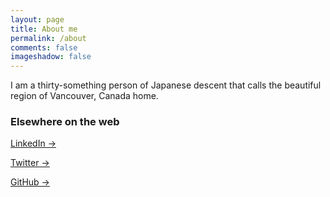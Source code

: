 ```yaml
---
layout: page
title: About me
permalink: /about
comments: false
imageshadow: false
---
```


I am a thirty-something person of Japanese descent that calls the beautiful region of Vancouver, Canada home.

### Elsewhere on the web

<a target="_blank" href="https://www.linkedin.com/in/etakahashi/" class="btn btn-outline-dark"> LinkedIn &rarr;</a>
<p>
<a target="_blank" href="https://twitter.com/TakahashiEdwin" class="btn btn-outline-dark"> Twitter &rarr;</a>
<p>
<a target="_blank" href="https://github.com/worldomonation" class="btn btn-outline-dark"> GitHub &rarr;</a>
<p>